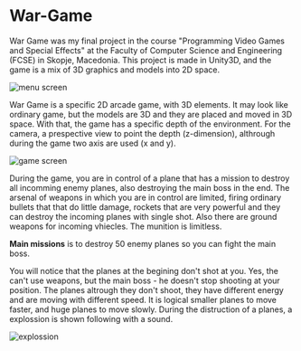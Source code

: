# War-Game
War Game was my final project in the course "Programming Video Games and Special Effects"  at the Faculty of Computer Science and Engineering (FCSE) in Skopje, Macedonia. This project is made in Unity3D, and the game is a mix of 3D graphics and models into 2D space.

![menu screen](http://s7.postimg.org/sxocadxe3/1149010071_menu.jpg) 


War Game is a specific 2D arcade game, with 3D elements. It may look like ordinary game, but the models are 3D and they are placed and moved in 3D space. With that, the game has a specific depth of the environment. For the camera, a prespective view to point the depth (z-dimension), althrough during the game two axis are used (x and y).


![game screen](http://s10.postimg.org/leypiruix/Screenshot_8.png) 

During the game, you are in control of a plane that has a mission to destroy all incomming enemy planes, also destroying the main boss in the end. The arsenal of weapons in which you are in control are limited, firing ordinary bullets that that do little damage, rockets that are very powerful and they can destroy the incoming planes with single shot. Also there are ground weapons for incoming vhiecles. The munition is limitless.

**Main missions** is to destroy 50 enemy planes so you can fight the main boss.

You will notice that the planes at the begining don't shot at  you. Yes, the can't use weapons, but the main boss - he doesn't stop shooting at your position. The planes altrough they don't shoot, they have different energy and are moving with different speed. It is logical smaller planes to move faster, and huge planes to move slowly. During the distruction of a planes, a explossion is shown following with a sound.

![explossion](http://s9.postimg.org/xpr7jo28f/Screenshot_12.png) 

#
